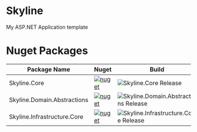 # Skyline
My ASP.NET Application template

# Nuget Packages
| Package Name | Nuget | Build |
|--|--|--|
|Skyline.Core|[![nuget](https://img.shields.io/nuget/v/Skyline.Core.svg?color=blue)](https://www.nuget.org/packages/Skyline.Core/)|![Skyline.Core Release](https://github.com/zhaobingwang/Skyline/workflows/Skyline.Core%20Release/badge.svg?branch=release%2Fcore)|
|Skyline.Domain.Abstractions |[![nuget](https://img.shields.io/nuget/v/Skyline.Domain.Abstractions.svg?color=blue)](https://www.nuget.org/packages/Skyline.Domain.Abstractions/)|![Skyline.Domain.Abstractions Release](https://github.com/zhaobingwang/Skyline/workflows/Skyline.Domain.Abstractions%20Release/badge.svg?branch=release%2Fdomain-abstraction) |
|Skyline.Infrastructure.Core |[![nuget](https://img.shields.io/nuget/v/Skyline.Infrastructure.Core.svg?color=blue)](https://www.nuget.org/packages/Skyline.Infrastructure.Core/)|![Skyline.Infrastructure.Core Release](https://github.com/zhaobingwang/Skyline/workflows/Skyline.Infrastructure.Core%20Release/badge.svg?branch=release%2Finfrastructure-core) |
